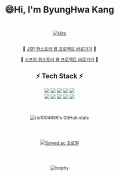 <div align="center">
  
  😄Hi, I'm ByungHwa Kang 
  ========================
  <br/>
  
  [![Hits](https://hits.seeyoufarm.com/api/count/incr/badge.svg?url=https%3A%2F%2Fgithub.com%2Fgjbae1212%2Fhit-counter&count_bg=%23420CCC&title_bg=%23DE1515&icon=yamahamotorcorporation.svg&icon_color=%23F8F576&title=hits&edge_flat=false)](https://github.com/rio1004666)
  <br/><br/>
  
  🌱 [JSP 팜스토리 웹 프로젝트 바로가기](http://15.165.76.158:8080/Farmstory2) 🌱
  
  🌱 [스프링 팜스토리 웹 프로젝트 바로가기](http://15.165.76.158:8080/Farmstory) 🌱
  
  **⚡ Tech Stack ⚡**<br/>
  -------------------------
  
  <img src="https://img.shields.io/badge/Java-007396?style=flat-square&logo=Java&logoColor=white"/>
  <img src="https://img.shields.io/badge/Spring-6DB33F?style=flat-square&logo=Spring&logoColor=white"/>
  <img src="https://img.shields.io/badge/Spring Boot-6DB33F?style=flat-square&logo=Spring Boot&logoColor=white"/>
  <img src="https://img.shields.io/badge/MySQL-4479A1?style=flat-square&logo=MySQL&logoColor=white"/>
  <img src="https://img.shields.io/badge/Oracle-F80000?style=flat-square&logo=Oracle&logoColor=white"/><br/>
  
  <img src="https://img.shields.io/badge/HTML5-E34F26?style=flat-square&logo=HTML5&logoColor=white"/>
  <img src="https://img.shields.io/badge/CSS3-1572B6?style=flat-square&logo=CSS3&logoColor=white"/>
  <img src="https://img.shields.io/badge/JavaScript-F7DF1E?style=flat-square&logo=JavaScript&logoColor=white"/>
  <img src="https://img.shields.io/badge/JQuery-0769AD?style=flat-square&logo=JQuery&logoColor=white"/>
  <img src="https://img.shields.io/badge/Python-3776AB?style=flat-square&logo=Python&logoColor=white"/>
  <br/><br/><br/>
  
  ![rio1004666's GitHub stats](https://github-readme-stats.vercel.app/api?username=rio1004666&show_icons=true&theme=buefy&show_icons=true)

  

  <br/><br/>
  
  [![Solved.ac 프로필](http://mazassumnida.wtf/api/v2/generate_badge?boj=rio1004666)](https://solved.ac/rio1004666)
  
  <br/><br/>
  
  ![trophy](https://github-profile-trophy.vercel.app/?username=rio1004666)


  
  
</div>

<!--
- 🔭 I’m currently working on ...
- 🌱 I’m currently learning ...
- 👯 I’m looking to collaborate on ...
- 🤔 I’m looking for help with ...
- 💬 Ask me about ...
- 📫 How to reach me: ...
- 😄 Pronouns: ...
- ⚡ Fun fact: ... -->
